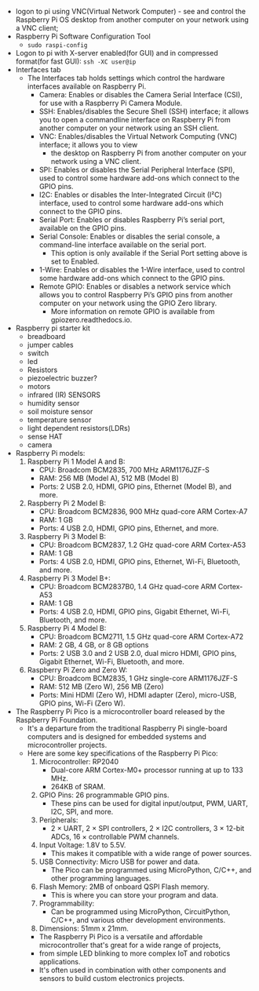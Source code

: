 - logon to pi using VNC(Virtual Network Computer) - see and control the Raspberry Pi OS desktop from another computer
   on your network using a VNC client;
- Raspberry Pi Software Configuration Tool
  - ```sudo raspi-config```
- Logon to pi with X-server enabled(for GUI) and in compressed format(for fast GUI): ```ssh -XC user@ip```
- Interfaces tab 
  - The Interfaces tab holds settings which control the hardware interfaces available on Raspberry Pi.
    - Camera: Enables or disables the Camera Serial Interface (CSI), for use with a Raspberry Pi Camera Module.
    - SSH: Enables/disables the Secure Shell (SSH) interface; it allows you to open a commandline interface on Raspberry Pi from another computer on your network using an SSH client.
    - VNC: Enables/disables the Virtual Network Computing (VNC) interface; it allows you to view 
      - the desktop on Raspberry Pi from another computer on your network using a VNC client.
    - SPI: Enables or disables the Serial Peripheral Interface (SPI), used to control some hardware add-ons which connect to the GPIO pins.
    - I2C: Enables or disables the Inter-Integrated Circuit (I²C) interface, used to control some hardware add-ons which connect to the GPIO pins.
    - Serial Port: Enables or disables Raspberry Pi’s serial port, available on the GPIO pins.
    - Serial Console: Enables or disables the serial console, a command-line interface available on the serial port. 
      - This option is only available if the Serial Port setting above is set to Enabled.
    - 1-Wire: Enables or disables the 1-Wire interface, used to control some hardware add-ons which connect to the GPIO pins.
    - Remote GPIO: Enables or disables a network service which allows you to control Raspberry Pi’s GPIO pins from another computer on your network using the GPIO Zero library. 
      - More information on remote GPIO is available from gpiozero.readthedocs.io.
- Raspberry pi starter kit
  - breadboard
  - jumper cables
  - switch
  - led
  - Resistors
  - piezoelectric buzzer?
  - motors
  - infrared (IR) SENSORS
  - humidity sensor
  - soil moisture sensor
  - temperature sensor
  - light dependent resistors(LDRs)
  - sense HAT
  - camera
- Raspberry Pi models:
  1. Raspberry Pi 1 Model A and B:
      - CPU: Broadcom BCM2835, 700 MHz ARM1176JZF-S
      - RAM: 256 MB (Model A), 512 MB (Model B)
      - Ports: 2 USB 2.0, HDMI, GPIO pins, Ethernet (Model B), and more.
  2. Raspberry Pi 2 Model B:
      - CPU: Broadcom BCM2836, 900 MHz quad-core ARM Cortex-A7
      - RAM: 1 GB
      - Ports: 4 USB 2.0, HDMI, GPIO pins, Ethernet, and more.
  3. Raspberry Pi 3 Model B:
      - CPU: Broadcom BCM2837, 1.2 GHz quad-core ARM Cortex-A53
      - RAM: 1 GB
      - Ports: 4 USB 2.0, HDMI, GPIO pins, Ethernet, Wi-Fi, Bluetooth, and more.
  4. Raspberry Pi 3 Model B+:
      - CPU: Broadcom BCM2837B0, 1.4 GHz quad-core ARM Cortex-A53
      - RAM: 1 GB
      - Ports: 4 USB 2.0, HDMI, GPIO pins, Gigabit Ethernet, Wi-Fi, Bluetooth, and more.
  5. Raspberry Pi 4 Model B:
      - CPU: Broadcom BCM2711, 1.5 GHz quad-core ARM Cortex-A72
      - RAM: 2 GB, 4 GB, or 8 GB options
      - Ports: 2 USB 3.0 and 2 USB 2.0, dual micro HDMI, GPIO pins, Gigabit Ethernet, Wi-Fi, Bluetooth, and more.
  6. Raspberry Pi Zero and Zero W:
      - CPU: Broadcom BCM2835, 1 GHz single-core ARM1176JZF-S
      - RAM: 512 MB (Zero W), 256 MB (Zero)
      - Ports: Mini HDMI (Zero W), HDMI adapter (Zero), micro-USB, GPIO pins, Wi-Fi (Zero W).
- The Raspberry Pi Pico is a microcontroller board released by the Raspberry Pi Foundation. 
  - It's a departure from the traditional Raspberry Pi single-board computers and is designed for embedded systems and microcontroller projects. 
  - Here are some key specifications of the Raspberry Pi Pico:
    1. Microcontroller: RP2040
        - Dual-core ARM Cortex-M0+ processor running at up to 133 MHz.
        - 264KB of SRAM.
    2. GPIO Pins: 26 programmable GPIO pins.
        - These pins can be used for digital input/output, PWM, UART, I2C, SPI, and more.
    3. Peripherals:
        - 2 × UART, 2 × SPI controllers, 2 × I2C controllers, 3 × 12-bit ADCs, 16 × controllable PWM channels.
    4. Input Voltage: 1.8V to 5.5V.
        - This makes it compatible with a wide range of power sources.
    5. USB Connectivity: Micro USB for power and data.
        - The Pico can be programmed using MicroPython, C/C++, and other programming languages.
    6. Flash Memory: 2MB of onboard QSPI Flash memory.
        - This is where you can store your program and data.
    7. Programmability:
        - Can be programmed using MicroPython, CircuitPython, C/C++, and various other development environments.
    8. Dimensions: 51mm x 21mm.
    - The Raspberry Pi Pico is a versatile and affordable microcontroller that's great for a wide range of projects, 
    - from simple LED blinking to more complex IoT and robotics applications. 
    - It's often used in combination with other components and sensors to build custom electronics projects.
